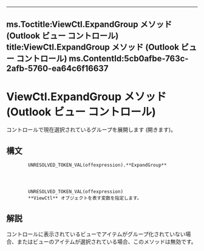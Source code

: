 

---
ms.Toctitle:ViewCtl.ExpandGroup メソッド (Outlook ビュー コントロール)
title:ViewCtl.ExpandGroup メソッド (Outlook ビュー コントロール)
ms.ContentId:5cb0afbe-763c-2afb-5760-ea64c6f16637
---
# ViewCtl.ExpandGroup メソッド (Outlook ビュー コントロール)




コントロールで現在選択されているグループを展開します (開きます)。

## 構文

            UNRESOLVED_TOKEN_VAL(offexpression).**ExpandGroup**




            UNRESOLVED_TOKEN_VAL(offexpression)
            **ViewCtl** オブジェクトを表す変数を指定します。



## 解説
コントロールに表示されているビューでアイテムがグループ化されていない場合、またはビューのアイテムが選択されている場合、このメソッドは無効です。






